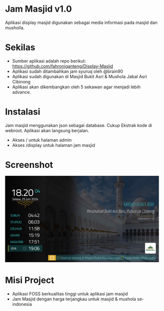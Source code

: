# Jam Masjid v1.0
Aplikasi display masjid digunakan sebagai media informasi pada masjid dan musholla.  

# Sekilas
* Sumber aplikasi adalah repo berikut: https://github.com/fahroniganteng/Display-Masjid
* Aplikasi sudah ditambahkan jam syuruq oleh @brain90
* Aplikasi sudah digunakan di Masjid Bukit Asri & Mushola Jabal Asri Cibinong
* Aplikasi akan dikembangkan oleh 5 sekawan agar menjadi lebih advance.

# Instalasi

Jam masjid menggunakan json sebagai database. Cukup Ekstrak kode di webroot. Aplikasi akan langsung berjalan.

* Akses / untuk halaman admin
* Akses /display untuk halaman jam masjid

# Screenshot
![screenshot](https://github.com/brain90/jam-masjid/blob/main/dist/img/sc.jpg)

# Misi Project

* Aplikasi FOSS berkualitas tinggi untuk aplikasi jam masjid
* Jam Masjid dengan harga terjangkau untuk masjid & mushola se-indonesia
